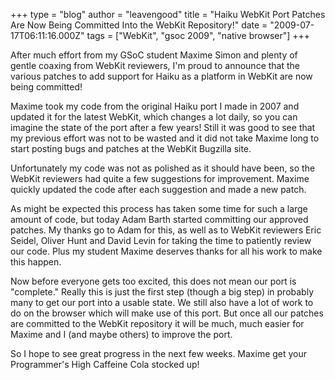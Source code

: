 +++
type = "blog"
author = "leavengood"
title = "Haiku WebKit Port Patches Are Now Being Committed Into the WebKit Repository!"
date = "2009-07-17T06:11:16.000Z"
tags = ["WebKit", "gsoc 2009", "native browser"]
+++

After much effort from my GSoC student Maxime Simon and plenty of gentle coaxing from WebKit reviewers, I'm proud to announce that the various patches to add support for Haiku as a platform in WebKit are now being committed!

Maxime took my code from the original Haiku port I made in 2007 and updated it for the latest WebKit, which changes a lot daily, so you can imagine the state of the port after a few years! Still it was good to see that my previous effort was not to be wasted and it did not take Maxime long to start posting bugs and patches at the WebKit Bugzilla site.
<!--more-->

Unfortunately my code was not as polished as it should have been, so the WebKit reviewers had quite a few suggestions for improvement. Maxime quickly updated the code after each suggestion and made a new patch.

As might be expected this process has taken some time for such a large amount of code, but today Adam Barth started committing our approved patches. My thanks go to Adam for this, as well as to WebKit reviewers Eric Seidel, Oliver Hunt and David Levin for taking the time to patiently review our code. Plus my student Maxime deserves thanks for all his work to make this happen.

Now before everyone gets too excited, this does not mean our port is "complete." Really this is just the first step (though a big step) in probably many to get our port into a usable state. We still also have a lot of work to do on the browser which will make use of this port. But once all our patches are committed to the WebKit repository it will be much, much easier for Maxime and I (and maybe others) to improve the port.

So I hope to see great progress in the next few weeks. Maxime get your Programmer's High Caffeine Cola stocked up!